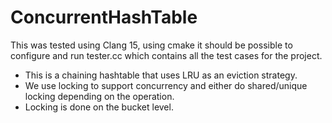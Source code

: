 # ConcurrentHashTable

This was tested using Clang 15, using cmake it should be possible to configure and run tester.cc which contains all the test cases for the project.

- This is a chaining hashtable that uses LRU as an eviction strategy.
- We use locking to support concurrency and either do shared/unique locking depending on the operation.
- Locking is done on the bucket level.